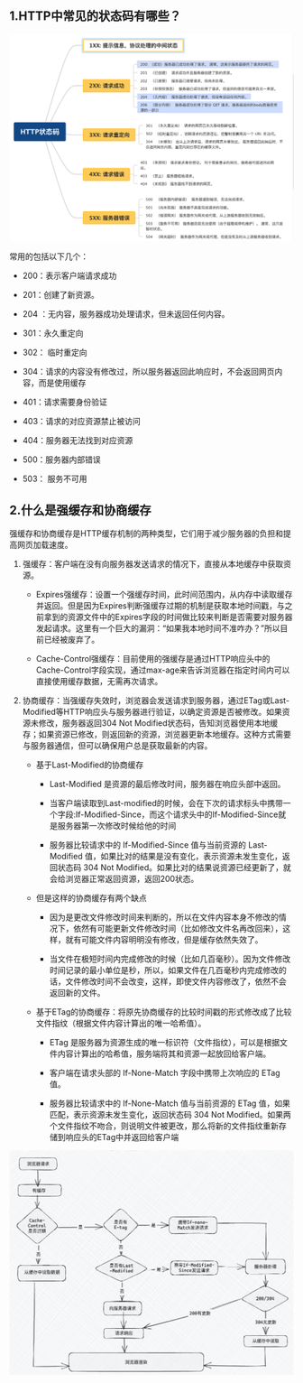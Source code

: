 ## 1.HTTP中常见的状态码有哪些？

![](https://github.com/SorryQin/cpp_knowledge/blob/main/picture/2.21.1.png)

常用的包括以下几个：

- 200：表示客户端请求成功

- 201：创建了新资源。

- 204 ：无内容，服务器成功处理请求，但未返回任何内容。

- 301：永久重定向

- 302： 临时重定向

- 304：请求的内容没有修改过，所以服务器返回此响应时，不会返回网页内容，而是使用缓存

- 401：请求需要身份验证

- 403：请求的对应资源禁止被访问

- 404：服务器无法找到对应资源

- 500：服务器内部错误

- 503： 服务不可用

## 2.什么是强缓存和协商缓存

强缓存和协商缓存是HTTP缓存机制的两种类型，它们用于减少服务器的负担和提高网页加载速度。

1. 强缓存：客户端在没有向服务器发送请求的情况下，直接从本地缓存中获取资源。
    
    - Expires强缓存：设置一个强缓存时间，此时间范围内，从内存中读取缓存并返回。但是因为Expires判断强缓存过期的机制是获取本地时间戳，与之前拿到的资源文件中的Expires字段的时间做比较来判断是否需要对服务器发起请求。这里有一个巨大的漏洞：“如果我本地时间不准咋办？”所以目前已经被废弃了。
    
    - Cache-Control强缓存：目前使用的强缓存是通过HTTP响应头中的Cache-Control字段实现，通过max-age来告诉浏览器在指定时间内可以直接使用缓存数据，无需再次请求。
      
2. 协商缓存：当强缓存失效时，浏览器会发送请求到服务器，通过ETag或Last-Modified等HTTP响应头与服务器进行验证，以确定资源是否被修改。如果资源未修改，服务器返回304 Not Modified状态码，告知浏览器使用本地缓存；如果资源已修改，则返回新的资源，浏览器更新本地缓存。这种方式需要与服务器通信，但可以确保用户总是获取最新的内容。
    
    - 基于Last-Modified的协商缓存
        
        - Last-Modified 是资源的最后修改时间，服务器在响应头部中返回。
        
        - 当客户端读取到Last-modified的时候，会在下次的请求标头中携带一个字段:If-Modified-Since，而这个请求头中的If-Modified-Since就是服务器第一次修改时候给他的时间
        
        - 服务器比较请求中的 If-Modified-Since 值与当前资源的 Last-Modified 值，如果比对的结果是没有变化，表示资源未发生变化，返回状态码 304 Not Modified。如果比对的结果说资源已经更新了，就会给浏览器正常返回资源，返回200状态。

    - 但是这样的协商缓存有两个缺点
        
        - 因为是更改文件修改时间来判断的，所以在文件内容本身不修改的情况下，依然有可能更新文件修改时间（比如修改文件名再改回来），这样，就有可能文件内容明明没有修改，但是缓存依然失效了。
        
        - 当文件在极短时间内完成修改的时候（比如几百毫秒）。因为文件修改时间记录的最小单位是秒，所以，如果文件在几百毫秒内完成修改的话，文件修改时间不会改变，这样，即使文件内容修改了，依然不会返回新的文件。
    
    - 基于ETag的协商缓存：将原先协商缓存的比较时间戳的形式修改成了比较文件指纹（根据文件内容计算出的唯一哈希值）。
        
        - ETag 是服务器为资源生成的唯一标识符（文件指纹），可以是根据文件内容计算出的哈希值，服务端将其和资源一起放回给客户端。
        
        - 客户端在请求头部的 If-None-Match 字段中携带上次响应的 ETag 值。
        
        - 服务器比较请求中的 If-None-Match 值与当前资源的 ETag 值，如果匹配，表示资源未发生变化，返回状态码 304 Not Modified。如果两个文件指纹不吻合，则说明文件被更改，那么将新的文件指纹重新存储到响应头的ETag中并返回给客户端

![](https://github.com/SorryQin/cpp_knowledge/blob/main/picture/2.21.2.png)
